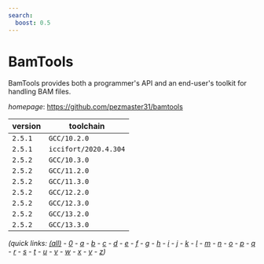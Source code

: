```yaml
---
search:
  boost: 0.5
---
```

# BamTools

BamTools provides both a programmer's API and an end-user's toolkit for handling BAM files.

*homepage*: <https://github.com/pezmaster31/bamtools>

version | toolchain
--------|----------
``2.5.1`` | ``GCC/10.2.0``
``2.5.1`` | ``iccifort/2020.4.304``
``2.5.2`` | ``GCC/10.3.0``
``2.5.2`` | ``GCC/11.2.0``
``2.5.2`` | ``GCC/11.3.0``
``2.5.2`` | ``GCC/12.2.0``
``2.5.2`` | ``GCC/12.3.0``
``2.5.2`` | ``GCC/13.2.0``
``2.5.2`` | ``GCC/13.3.0``


*(quick links: [(all)](../index.md) - [0](../0/index.md) - [a](../a/index.md) - [b](../b/index.md) - [c](../c/index.md) - [d](../d/index.md) - [e](../e/index.md) - [f](../f/index.md) - [g](../g/index.md) - [h](../h/index.md) - [i](../i/index.md) - [j](../j/index.md) - [k](../k/index.md) - [l](../l/index.md) - [m](../m/index.md) - [n](../n/index.md) - [o](../o/index.md) - [p](../p/index.md) - [q](../q/index.md) - [r](../r/index.md) - [s](../s/index.md) - [t](../t/index.md) - [u](../u/index.md) - [v](../v/index.md) - [w](../w/index.md) - [x](../x/index.md) - [y](../y/index.md) - [z](../z/index.md))*

